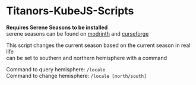 # Titanors-KubeJS-Scripts

**Requires Serene Seasons to be installed**  
serene seasons can be found on [modrinth](https://modrinth.com/mod/serene-seasons/versions) and [curseforge](https://www.curseforge.com/minecraft/mc-mods/serene-seasons)

This script changes the current season based on the current season in real life  
can be set to southern and northern hemisphere with a command

Command to query hemisphere: `/locale`  
Command to change hemisphere: `/locale [north/south]`
